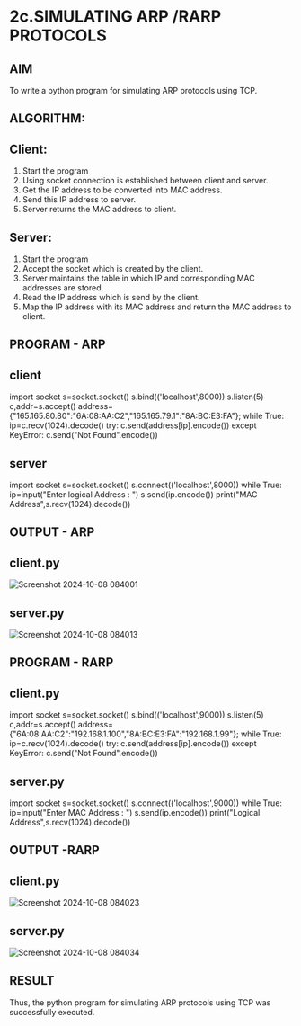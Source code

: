 # 2c.SIMULATING ARP /RARP PROTOCOLS
## AIM
To write a python program for simulating ARP protocols using TCP.
## ALGORITHM:
## Client:
1. Start the program
2. Using socket connection is established between client and server.
3. Get the IP address to be converted into MAC address.
4. Send this IP address to server.
5. Server returns the MAC address to client.
## Server:
1. Start the program
2. Accept the socket which is created by the client.
3. Server maintains the table in which IP and corresponding MAC addresses are
stored.
4. Read the IP address which is send by the client.
5. Map the IP address with its MAC address and return the MAC address to client.
## PROGRAM - ARP
## client
import socket
s=socket.socket()
s.bind(('localhost',8000))
s.listen(5)
c,addr=s.accept()
address={"165.165.80.80":"6A:08:AA:C2","165.165.79.1":"8A:BC:E3:FA"};
while True:
    ip=c.recv(1024).decode()
    try:
        c.send(address[ip].encode())
    except KeyError:
        c.send("Not Found".encode()) 
## server
import socket
s=socket.socket()
s.connect(('localhost',8000))
while True:
    ip=input("Enter logical Address : ")
    s.send(ip.encode())
    print("MAC Address",s.recv(1024).decode())
## OUTPUT - ARP
## client.py
![Screenshot 2024-10-08 084001](https://github.com/user-attachments/assets/cd3699df-596f-4930-95a4-679ab375750d)

## server.py
![Screenshot 2024-10-08 084013](https://github.com/user-attachments/assets/18d42338-f2b2-4308-9789-7e5dd8d428ff)

## PROGRAM - RARP
## client.py
import socket
s=socket.socket()
s.bind(('localhost',9000))
s.listen(5)
c,addr=s.accept()
address={"6A:08:AA:C2":"192.168.1.100","8A:BC:E3:FA":"192.168.1.99"};
while True:
    ip=c.recv(1024).decode()
    try:
        c.send(address[ip].encode())
    except KeyError:
        c.send("Not Found".encode()) 
## server.py
import socket
s=socket.socket()
s.connect(('localhost',9000))
while True:
    ip=input("Enter MAC Address : ")
    s.send(ip.encode())
    print("Logical Address",s.recv(1024).decode())
## OUTPUT -RARP
## client.py
![Screenshot 2024-10-08 084023](https://github.com/user-attachments/assets/69088d3d-522e-4742-9841-a4b2b6e02dae)


## server.py
![Screenshot 2024-10-08 084034](https://github.com/user-attachments/assets/81bc12c7-b525-48f0-94d8-dcf51424df1d)



## RESULT
Thus, the python program for simulating ARP protocols using TCP was successfully 
executed.
